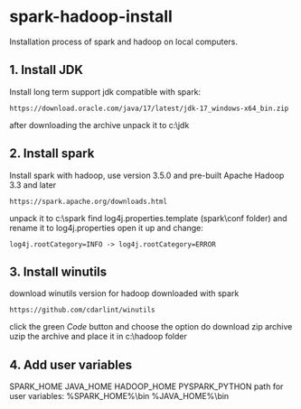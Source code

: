 # spark-hadoop-install
Installation process of spark and hadoop on local computers.

## 1. Install JDK
Install long term support jdk compatible with spark:
```
https://download.oracle.com/java/17/latest/jdk-17_windows-x64_bin.zip
```
after downloading the archive unpack it to c:\jdk

## 2. Install spark
Install spark with hadoop, use version 3.5.0 and pre-built Apache Hadoop 3.3 and later
```
https://spark.apache.org/downloads.html
```
unpack it to c:\spark
find log4j.properties.template (spark\conf folder) and rename it to log4j.properties
open it up and change:
```
log4j.rootCategory=INFO -> log4j.rootCategory=ERROR
```
## 3. Install winutils
download winutils version for hadoop downloaded with spark
```
https://github.com/cdarlint/winutils
```
click the green *Code* button and choose the option do download zip archive
uzip the archive and place it in c:\hadoop folder

## 4. Add user variables

SPARK_HOME 
JAVA_HOME
HADOOP_HOME
PYSPARK_PYTHON
path for user variables:
%SPARK_HOME%\bin
%JAVA_HOME%\bin



